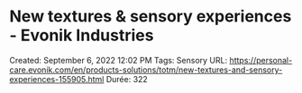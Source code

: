 # New textures & sensory experiences - Evonik Industries

Created: September 6, 2022 12:02 PM
Tags: Sensory
URL: https://personal-care.evonik.com/en/products-solutions/totm/new-textures-and-sensory-experiences-155905.html
Durée: 322